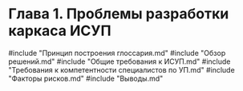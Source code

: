 # Глава 1. Проблемы разработки каркаса ИСУП

#include "Принцип построения глоссария.md"
#include "Обзор решений.md"
#include "Общие требования к ИСУП.md"
#include "Требования к компетентности специалистов по УП.md"
#include "Факторы рисков.md"
#include "Выводы.md"
